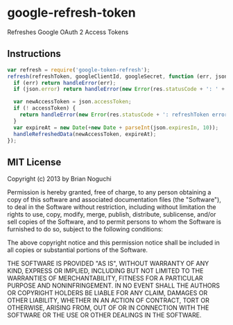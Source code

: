 google-refresh-token
====================

Refreshes Google OAuth 2 Access Tokens

## Instructions

```javascript
var refresh = require('google-token-refresh');
refresh(refreshToken, googleClientId, googleSecret, function (err, json, res) {
  if (err) return handleError(err);
  if (json.error) return handleError(new Error(res.statusCode + ': ' + json.error));

  var newAccessToken = json.accessToken;
  if (! accessToken) {
    return handleError(new Error(res.statusCode + ': refreshToken error'));
  }
  var expireAt = new Date(+new Date + parseInt(json.expiresIn, 10));
  handleRefreshedData(newAccessToken, expireAt);
});
```

## MIT License
Copyright (c) 2013 by Brian Noguchi

Permission is hereby granted, free of charge, to any person obtaining a copy
of this software and associated documentation files (the "Software"), to deal
in the Software without restriction, including without limitation the rights
to use, copy, modify, merge, publish, distribute, sublicense, and/or sell
copies of the Software, and to permit persons to whom the Software is
furnished to do so, subject to the following conditions:

The above copyright notice and this permission notice shall be included in
all copies or substantial portions of the Software.

THE SOFTWARE IS PROVIDED "AS IS", WITHOUT WARRANTY OF ANY KIND, EXPRESS OR
IMPLIED, INCLUDING BUT NOT LIMITED TO THE WARRANTIES OF MERCHANTABILITY,
FITNESS FOR A PARTICULAR PURPOSE AND NONINFRINGEMENT. IN NO EVENT SHALL THE
AUTHORS OR COPYRIGHT HOLDERS BE LIABLE FOR ANY CLAIM, DAMAGES OR OTHER
LIABILITY, WHETHER IN AN ACTION OF CONTRACT, TORT OR OTHERWISE, ARISING FROM,
OUT OF OR IN CONNECTION WITH THE SOFTWARE OR THE USE OR OTHER DEALINGS IN
THE SOFTWARE.
